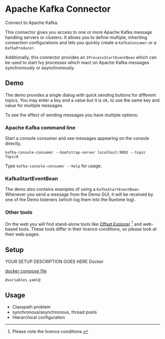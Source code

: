 # Apache Kafka Connector

Connect to Apache Kafka.

This connector gives you access to one or more Apache Kafka message
handling servers or clusters. It allows you to define multiple,
inheriting connection configurations and lets you quickly create
a `KafkaConsumer` or a `KafkaProducer`.

Additionally, this connector provides an `IProcessStartEventBean` which
can be used to start Ivy processes which react on Apache Kafka messages
synchronously or asynchronously. 

## Demo

The demo provides a single dialog with quick sending buttons for different topics.
You may enter a key and a value but it is ok, to use the same key and value for
multiple messages.

To see the effect of sending messages you have multiple options:

### Apache Kafka command line

Start a console consumer and see messages appearing on the console directly.

```
kafka-console-consumer --bootstrap-server localhost:9092 --topic TopicA
```
Type `kafka-console-consumer --help` for usage.

### KafkaStartEventBean

The demo also contains examples of using a `KafkaStartEventBean`. Whenever
you send a message from the Demo GUI, it will be received by one of the
Demo listeners (which log them into the Runtime log).

### Other tools

On the web you will find stand-alone tools like [Offset Explorer](https://www.offsetexplorer.com) [^1] and web-based tools. These tools differ in their licence conditions, so please look at their web-pages.

[^1]: Please note the licence conditions.



## Setup

YOUR SETUP DESCRIPTION GOES HERE
Docker

[docker compose file](files/docker-compose.yaml)

```
@variables.yaml@
```

## Usage

* Classpath problem
* synchronous/asynchronous, thread pools
* Hierarchical configuration 
